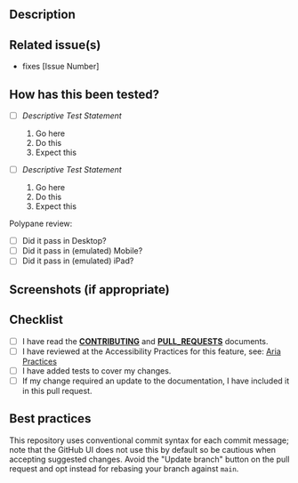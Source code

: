 <!--- Provide a general summary of your changes in the Title above -->
<!--- PR titles should follow conventional commit and should include commit type as defined in in the PULL_REQUESTS guide -->

## Description

<!--- Describe your changes in detail -->

## Related issue(s)

<!---
    - If suggesting a new feature or change, please discuss it in an issue first.
    - If fixing a bug, there should be an issue describing it with steps to reproduce.
    - If you're Adobe internal, add a Jira ticket number but do NOT link directly to Jira.
-->

-   fixes [Issue Number]

## How has this been tested?

<!--- Please describe in detail how you tested your changes. -->
<!--- Include details of your testing environment, and the tests you ran to see how your change affects other areas of the code, etc. -->

-   [ ] _Descriptive Test Statement_

    1. Go here
    2. Do this
    3. Expect this

-   [ ] _Descriptive Test Statement_
    1. Go here
    2. Do this
    3. Expect this

Polypane review:

-   [ ] Did it pass in Desktop?
-   [ ] Did it pass in (emulated) Mobile?
-   [ ] Did it pass in (emulated) iPad?

## Screenshots (if appropriate)

## Checklist

<!--- Go over all the following points, and put an `x` in all the boxes that apply.  If you're unsure about any of these, don't hesitate to ask. We're here to help! -->

-   [ ] I have read the **[CONTRIBUTING](<(https://github.com/adobe/spectrum-web-components/blob/main/CONTRIBUTING.md)>)** and **[PULL_REQUESTS](<(https://github.com/adobe/spectrum-web-components/blob/main/PULL_REQUESTS.md)>)** documents.
-   [ ] I have reviewed at the Accessibility Practices for this feature, see: [Aria Practices](https://www.w3.org/TR/wai-aria-practices/)
-   [ ] I have added tests to cover my changes.
-   [ ] If my change required an update to the documentation, I have included it in this pull request.

## Best practices

This repository uses conventional commit syntax for each commit message; note that the GitHub UI does not use this by default so be cautious when accepting suggested changes. Avoid the "Update branch" button on the pull request and opt instead for rebasing your branch against `main`.
